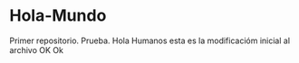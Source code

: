 # Hola-Mundo
Primer repositorio. Prueba.
Hola Humanos
esta es la modificacióm inicial al archivo
OK Ok
